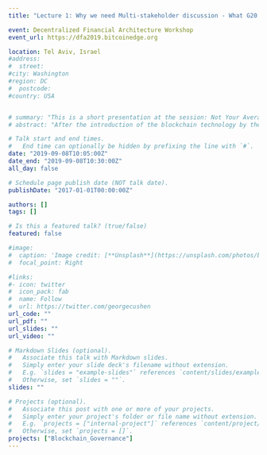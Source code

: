 ```yaml
---
title: "Lecture 1: Why we need Multi-stakeholder discussion - What G20 discussed"

event: Decentralized Financial Architecture Workshop
event_url: https://dfa2019.bitcoinedge.org

location: Tel Aviv, Israel
#address:
#  street:
#city: Washington
#region: DC
#  postcode:
#country: USA


# summary: "This is a short presentation at the session: Not Your Average White Paper: Academic Research on Blockchains."
# abstract: "After the introduction of the blockchain technology by the Bitcoin paper, many theoretical researches have been conducted to analyze the security of blockchain technology beyond the scope of cryptography and distributed computing. However, the security of blockchain technology and protocols are more complicated than we think, because is consists of many factors. In this talk, such factors in securing blockchain technology and blockchain-based system are explained. Then we explore the research challenges with revisiting distributed consensus used in blockchain technology. This talk focuses on permissionless blockchain like Bitcoin and Ethereum."

# Talk start and end times.
#   End time can optionally be hidden by prefixing the line with `#`.
date: "2019-09-08T10:05:00Z"
date_end: "2019-09-08T10:30:00Z"
all_day: false

# Schedule page publish date (NOT talk date).
publishDate: "2017-01-01T00:00:00Z"

authors: []
tags: []

# Is this a featured talk? (true/false)
featured: false

#image:
#  caption: 'Image credit: [**Unsplash**](https://unsplash.com/photos/bzdhc5b3Bxs)'
#  focal_point: Right

#links:
#- icon: twitter
#  icon_pack: fab
#  name: Follow
#  url: https://twitter.com/georgecushen
url_code: ""
url_pdf: ""
url_slides: ""
url_video: ""

# Markdown Slides (optional).
#   Associate this talk with Markdown slides.
#   Simply enter your slide deck's filename without extension.
#   E.g. `slides = "example-slides"` references `content/slides/example-slides.md`.
#   Otherwise, set `slides = ""`.
slides: ""

# Projects (optional).
#   Associate this post with one or more of your projects.
#   Simply enter your project's folder or file name without extension.
#   E.g. `projects = ["internal-project"]` references `content/project/deep-learning/index.md`.
#   Otherwise, set `projects = []`.
projects: ["Blockchain_Governance"]
---
```

